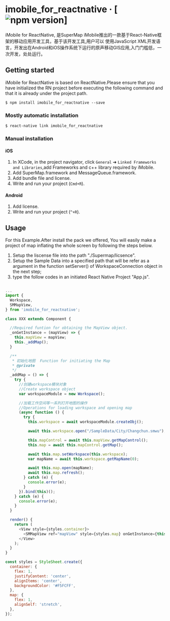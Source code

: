 # imobile_for_reactnative &middot;  [![npm version](https://badge.fury.io/js/imobile_for_reactnative.svg)]

iMobile for ReactNative, 是SuperMap iMobile推出的一款基于React-Native框架的移动应用开发工具，基于该开发工具,用户可以
使用JavaScript XML开发语言，开发出在Android和iOS操作系统下运行的原声移动GIS应用,入门门槛低，一次开发，处处运行。

## Getting started

iMobile for ReactNative is based on ReactNative.Please ensure that you have initialized the RN project before executing the following command and that it is already under the project path.

`$ npm install imobile_for_reactnative --save`

### Mostly automatic installation

`$ react-native link imobile_for_reactnative`

### Manual installation


#### iOS

1. In XCode, in the project navigator, click `General` ➜ `Linked Frameworks and Libraries`,add Frameworks and c++ library required by iMobile.
2. Add SuperMap.framework and MessageQueue.framework.
3. Add bundle file and license.
4. Write and run your project (`Cmd+R`).

#### Android

1. Add license.
2. Write and run your project (`^+R`).

## Usage

For this Example.After install the pack we offered,  You will easily make a project of map inflating the whole screen by following the steps below.

1. Setup the liscense file into the path "./Supermap/licsence".
2. Setup the Sample Data into a specified path that will be refer as a 
argument in the function setServer() of WorkspaceConnection object in the next step;
3. type the follow codes in an initiated React Native Project "App.js".

```javascript

...
import {
  Workspace,
  SMMapView,
} from 'imobile_for_reactnative';

class XXX extends Component {

  //Required funtion for obtaining the MapView object.
  _onGetInstance = (mapView) => {
    this.mapView = mapView;
    this._addMap();
  }

  /**
   * 初始化地图  Function for initiating the Map
   * @private
   */
  _addMap = () => {
    try {
      //创建workspace模块对象
      //Create workspace object
      var workspaceModule = new Workspace();

      //加载工作空间等一系列打开地图的操作
      //Operations for loading workspace and opening map
      (async function () {
        try {
          this.workspace = await workspaceModule.createObj();

          await this.workspace.open("/SampleData/City/Changchun.smwu");

          this.mapControl = await this.mapView.getMapControl();
          this.map = await this.mapControl.getMap();

          await this.map.setWorkspace(this.workspace);
          var mapName = await this.workspace.getMapName(0);

          await this.map.open(mapName);
          await this.map.refresh();
        } catch (e) {
          console.error(e);
        }
      }).bind(this)();
    } catch (e) {
      console.error(e);
    }
  }

  render() {
    return (
      <View style={styles.container}>
        <SMMapView ref="mapView" style={styles.map} onGetInstance={this._onGetInstance}/>
      </View>
    );
  }
}

const styles = StyleSheet.create({
  container: {
    flex: 1,
    justifyContent: 'center',
    alignItems: 'center',
    backgroundColor: '#F5FCFF',
  },
  map: {
    flex: 1,
    alignSelf: 'stretch',
  },
});

```
  
